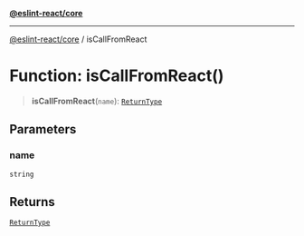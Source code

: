 [**@eslint-react/core**](../README.md)

***

[@eslint-react/core](../README.md) / isCallFromReact

# Function: isCallFromReact()

> **isCallFromReact**(`name`): [`ReturnType`](../namespaces/isCallFromReact/type-aliases/ReturnType.md)

## Parameters

### name

`string`

## Returns

[`ReturnType`](../namespaces/isCallFromReact/type-aliases/ReturnType.md)
